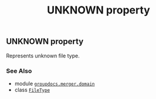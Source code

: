 ﻿---
title: UNKNOWN property
second_title: GroupDocs.Merger for Python via .NET API References
description: 
type: docs
url: /python-net/groupdocs.merger.domain/filetype/unknown/
is_root: false
weight: 570
---

## UNKNOWN property


Represents unknown file type.

### See Also
* module [`groupdocs.merger.domain`](../../)
* class [`FileType`](/merger/python-net/groupdocs.merger.domain/filetype)

